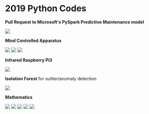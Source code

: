 # 2019 Python Codes  

<b>Pull Request to Microsoft's PySpark Predictive Maintenance model</b>    

<img src=https://github.com/RubensZimbres/Repo-2019/blob/master/Spark/Pull_request_MS/Azure_Pull_Request.png>  

<b>Mind Controlled Apparatus</b>    

<img src=https://github.com/RubensZimbres/Repo-2019/blob/master/Mind-Controlled-Apparatus/Pics/muse0.JPG>

<img src=https://github.com/RubensZimbres/Repo-2019/blob/master/Mind-Controlled-Apparatus/Pics/muse2.JPG>  

<img src=https://github.com/RubensZimbres/Repo-2019/blob/master/Mind-Controlled-Apparatus/Pics/MRI_reconstruction.png>  

<b>Infrared Raspberry Pi3</b>  

<img src=https://github.com/RubensZimbres/Repo-2019/blob/master/Raspberry-Infrared/Pics/rasp_2_infrared.png>  

<b>Isolation Forest</b> for outlier/anomaly detection  

<img src=https://github.com/RubensZimbres/Repo-2019/blob/master/Anomaly-Detection/isolation.jpg>  

<b> Mathematics </b>

<img src=https://raw.githubusercontent.com/RubensZimbres/Repo-2019/master/Mathematics/Pics/hyperboloid.png>  

<img src=https://raw.githubusercontent.com/RubensZimbres/Repo-2019/master/Mathematics/Pics/cone.png>  

<img src=https://raw.githubusercontent.com/RubensZimbres/Repo-2019/master/Mathematics/Pics/paraboloid.png>  

<img src=https://raw.githubusercontent.com/RubensZimbres/Repo-2019/master/Mathematics/Pics/cylinder.png>  

<img src=https://raw.githubusercontent.com/RubensZimbres/Repo-2019/master/Mathematics/Pics/sin_goo.png>
